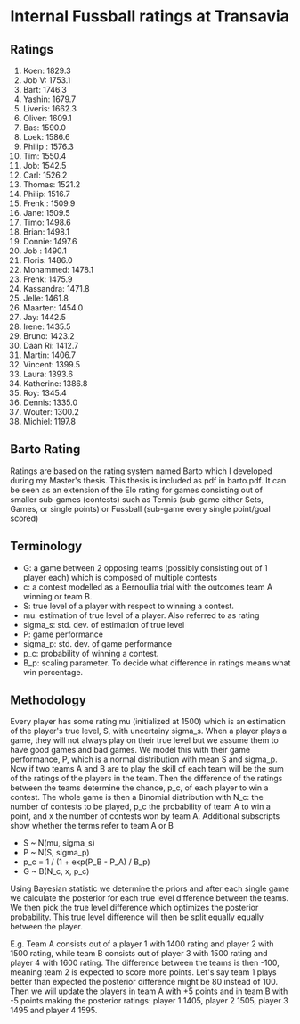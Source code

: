 # Internal Fussball ratings at Transavia
## Ratings
1. Koen: 1829.3 
2. Job V: 1753.1 
3. Bart: 1746.3 
4. Yashin: 1679.7 
5. Liveris: 1662.3 
6. Oliver: 1609.1 
7. Bas: 1590.0 
8. Loek: 1586.6 
9. Philip : 1576.3 
10. Tim: 1550.4 
11. Job: 1542.5 
12. Carl: 1526.2 
13. Thomas: 1521.2 
14. Philip: 1516.7 
15. Frenk : 1509.9 
16. Jane: 1509.5 
17. Timo: 1498.6 
18. Brian: 1498.1 
19. Donnie: 1497.6 
20. Job : 1490.1 
21. Floris: 1486.0 
22. Mohammed: 1478.1 
23. Frenk: 1475.9 
24. Kassandra: 1471.8 
25. Jelle: 1461.8 
26. Maarten: 1454.0 
27. Jay: 1442.5 
28. Irene: 1435.5 
29. Bruno: 1423.2 
30. Daan Ri: 1412.7 
31. Martin: 1406.7 
32. Vincent: 1399.5 
33. Laura: 1393.6 
34. Katherine: 1386.8 
35. Roy: 1345.4 
36. Dennis: 1335.0 
37. Wouter: 1300.2 
38. Michiel: 1197.8 

## Barto Rating
Ratings are based on the rating system named Barto which I developed during my Master's thesis. This thesis is included as pdf in barto.pdf. It can be seen as an extension of the Elo rating for games consisting out of smaller sub-games (contests) such as Tennis (sub-game either Sets, Games, or single points) or Fussball (sub-game every single point/goal scored)
## Terminology
- G: a game between 2 opposing teams (possibly consisting out of 1 player each) which is composed of multiple contests
- c: a contest modelled as a Bernoullia trial with the outcomes team A winning or team B.
- S: true level of a player with respect to winning a contest.
- mu: estimation of true level of a player. Also referred to as rating
- sigma_s: std. dev. of estimation of true level
- P: game performance
- sigma_p: std. dev. of game performance
- p_c: probability of winning a contest.
- B_p: scaling parameter. To decide what difference in ratings means what win percentage.
## Methodology
Every player has some rating mu (initialized at 1500) which is an estimation of the player's true level, S, with uncertainy sigma_s. When a player plays a game, they will not always play on their true level but we assume them to have good games and bad games. We model this with their game performance, P, which is a normal distribution with mean S and sigma_p. Now if two teams A and B are to play the skill of each team will be the sum of the ratings of the players in the team. Then the difference of the ratings between the teams determine the chance, p_c, of each player to win a contest. The whole game is then a Binomial distribution with N_c: the number of contests to be played, p_c the probability of team A to win a point, and x the number of contests won by team A. Additional subscripts show whether the terms refer to team A or B
- S ~ N(mu, sigma_s)
- P ~ N(S, sigma_p)
- p_c = 1 / (1 + exp(P_B - P_A) / B_p)
- G ~ B(N_c, x, p_c)

Using Bayesian statistic we determine the priors and after each single game we calculate the posterior for each true level difference between the teams. We then pick the true level difference which optimizes the posterior probability. This true level difference will then be split equally equally between the player. 

E.g. Team A consists out of a player 1 with 1400 rating and player 2 with 1500 rating, while team B consists out of player 3 with 1500 rating and player 4 with 1600 rating. The difference between the teams is then -100, meaning team 2 is expected to score more points. Let's say team 1 plays better than expected the posterior difference might be 80 instead of 100. Then we will update the players in team A with +5 points and in team B with -5 points making the posterior ratings: player 1 1405, player 2 1505, player 3 1495 and player 4 1595.
